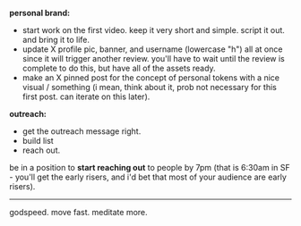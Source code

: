 **personal brand:**
- start work on the first video. keep it very short and simple. script it out. and bring it to life.
- update X profile pic, banner, and username (lowercase "h") all at once since it will trigger another review. you'll have to wait until the review is complete to do this, but have all of the assets ready.
- make an X pinned post for the concept of personal tokens with a nice visual / something (i mean, think about it, prob not necessary for this first post. can iterate on this later).

**outreach:**
- get the outreach message right.
- build list
- reach out.

be in a position to **start reaching out** to people by 7pm (that is 6:30am in SF - you'll get the early risers, and i'd bet that most of your audience are early risers).

---

godspeed. move fast. meditate more.


